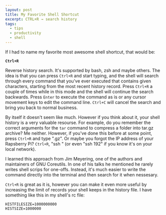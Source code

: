 ```yaml
---
layout: post
title: My Favorite Shell Shortcut
excerpt: CTRL+R → search history
tags:
  - tips
  - productivity
  - shell
---
```


If I had to name my favorite most awesome shell shortcut, that would be:

**`Ctrl+R`**

Reverse history search. It's supported by bash, zsh and maybe others. The idea is that you can press `Ctrl+R` and start typing, and the shell will search through every command that you've ever executed that contains given characters, starting from the most recent history record. Press `Ctrl+R` a couple of times while in this mode and the shell will continue the search backwards. Press `Enter` to execute the command as is or any cursor movement keys to edit the command line. `Ctrl+C` will cancel the search and bring you back to normal business.

By itself it doesn't seem like much. However if you think about it, your shell history is a very valuable resourse. For example, do you remember the correct arguments for the `tar` command to compress a folder into tar.gz archive? Me neither. However, if you've done this before at some point, press `Ctrl+R` and type ".gz". Or maybe you forgot the IP address of your Rapsberry Pi? `Ctrl+R`, "ssh " (or even "ssh 192" if you know it's on your local network).

I learned this approach from Jim Meyering, one of the authors and maintainers of GNU Coreutils. In one of his talks he mentioned he rarely writes shell scrips for one-offs. Instead, it's much easier to write the command directly into the terminal and then search for it when nessesary.

`Ctrl+R` is great as it is, however you can make it even more useful by increasing the limit of records your shell keeps in the history file. I have something like this in my shell's rc file:

```
HISTFILESIZE=1000000000
HISTSIZE=1000000
```
